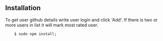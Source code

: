 Installation
------------

To get user github details write user login and click 'Add'.
If there is two or more users in list it will mark most rated user.

```shell
    $ sudo npm install;
```